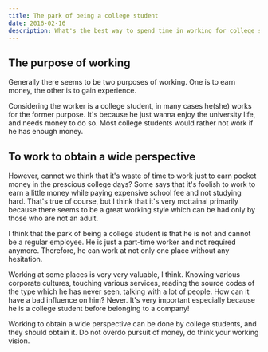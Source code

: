 ```yaml
---
title: The park of being a college student
date: 2016-02-16
description: What's the best way to spend time in working for college students?
---
```


## The purpose of working

Generally there seems to be two purposes of working. One is to earn money, the other is to gain experience.

Considering the worker is a college student, in many cases he(she) works for the former purpose. It's because he just wanna enjoy the university life, and needs money to do so. Most college students would rather not work if he has enough money.

## To work to obtain a wide perspective

However, cannot we think that it's waste of time to work just to earn pocket money in the prescious college days? Some says that it's foolish to work to earn a little money while paying expensive school fee and not studying hard. That's true of course, but I think that it's very mottainai primarily because there seems to be a great working style which can be had only by those who are not an adult.

I think that the park of being a college student is that he is not and cannot be a regular employee. He is just a part-time worker and not required anymore. Therefore, he can work at not only one place without any hesitation.

Working at some places is very very valuable, I think. Knowing various corporate cultures, touching various services, reading the source codes of the type which he has never seen, talking with a lot of people. How can it have a bad influence on him? Never. It's very important especially because he is a college student before belonging to a company!

Working to obtain a wide perspective can be done by college students, and they should obtain it. Do not overdo pursuit of money, do think your working vision.
